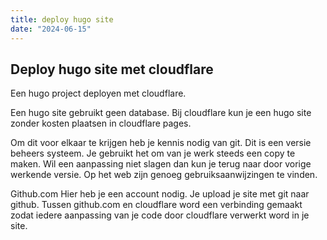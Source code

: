 ```yaml
---
title: deploy hugo site
date: "2024-06-15"
---
```




## Deploy hugo site met cloudflare


Een hugo project deployen met cloudflare.

Een hugo site gebruikt geen database. Bij cloudflare kun je een hugo site zonder
kosten plaatsen in cloudflare pages.

Om dit voor elkaar te krijgen heb je kennis nodig van git. Dit is een versie
beheers systeem. Je gebruikt het om van je werk steeds een copy te maken.
Wil een aanpassing niet slagen dan kun je terug naar door vorige werkende versie.
Op het web zijn genoeg gebruiksaanwijzingen te vinden.

Github.com
Hier heb je een account nodig.
Je upload je site met git naar github.
Tussen github.com en cloudflare word een verbinding gemaakt zodat iedere aanpassing van je code
door cloudflare verwerkt word in je site.



